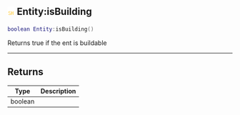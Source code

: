 ## ![shared](.gitbook/assets/shared.png) Entity:isBuilding


```lua
boolean Entity:isBuilding()
```

Returns true if the ent is buildable



------
## Returns

| Type | Description |
| ---- | ----------: |
| boolean |  |


